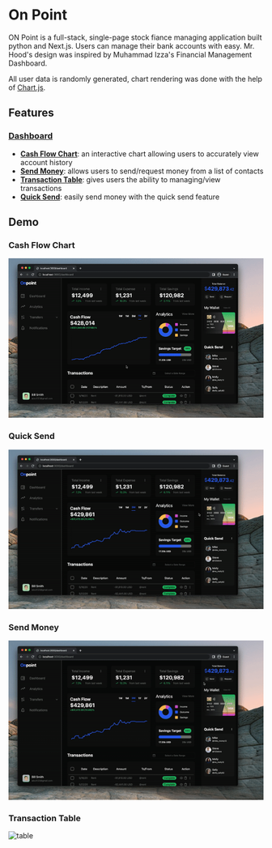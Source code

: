 # On Point

ON Point is a full-stack, single-page stock fiance managing application built python and Next.js. Users can manage their bank accounts with easy. Mr. Hood's design was inspired by Muhammad Izza's Financial Management Dashboard.

All user data is randomly generated, chart rendering was done with the help of [ Chart.js](https://www.chartjs.org/).

## Features

### [Dashboard ](#dashboard)

- **[Cash Flow Chart](#Cash-Flow-Chart)**: an interactive chart allowing users to accurately view account history
- **[Send Money](#send-Money)**: allows users to send/request money from a list of contacts
- **[Transaction Table](#Transaction-Table)**: gives users the ability to managing/view transactions
- **[Quick Send](#quick-Send)**: easily send money with the quick send feature

## Demo

### Cash Flow Chart

![chart](demo/chart-demo.gif)

### Quick Send

![quickSend](demo/quickSend-demo.gif)

### Send Money

![chart](demo/send-demo.gif)

### Transaction Table

![table](demo/table-demo1.gif)

